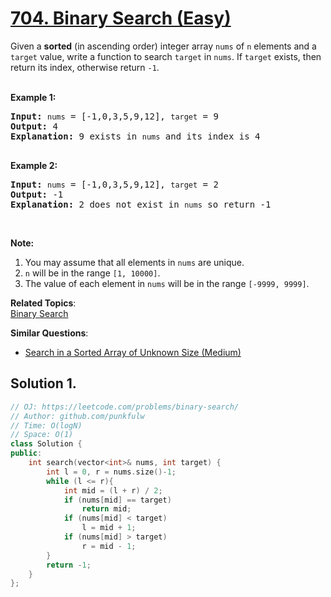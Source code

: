 # [704. Binary Search (Easy)](https://leetcode.com/problems/binary-search/)

<p>Given a <strong>sorted</strong> (in ascending order) integer array <code>nums</code> of <code>n</code> elements and a <code>target</code> value, write a function to search <code>target</code> in <code>nums</code>. If <code>target</code> exists, then return its index, otherwise return <code>-1</code>.</p>

<p><br>
<strong>Example 1:</strong></p>

<pre><strong>Input:</strong> <code>nums</code> = [-1,0,3,5,9,12], <code>target</code> = 9
<strong>Output:</strong> 4
<strong>Explanation:</strong> 9 exists in <code>nums</code> and its index is 4

</pre>

<p><strong>Example 2:</strong></p>

<pre><strong>Input:</strong> <code>nums</code> = [-1,0,3,5,9,12], <code>target</code> = 2
<strong>Output:</strong> -1
<strong>Explanation:</strong> 2 does not exist in <code>nums</code> so return -1
</pre>

<p>&nbsp;</p>

<p><strong>Note:</strong></p>

<ol>
	<li>You may assume that all elements in <code>nums</code> are unique.</li>
	<li><code>n</code> will be in the range <code>[1, 10000]</code>.</li>
	<li>The value of each element in <code>nums</code> will be in the range <code>[-9999, 9999]</code>.</li>
</ol>


**Related Topics**:  
[Binary Search](https://leetcode.com/tag/binary-search/)

**Similar Questions**:
* [Search in a Sorted Array of Unknown Size (Medium)](https://leetcode.com/problems/search-in-a-sorted-array-of-unknown-size/)

## Solution 1.

```cpp
// OJ: https://leetcode.com/problems/binary-search/
// Author: github.com/punkfulw
// Time: O(logN)
// Space: O(1)
class Solution {
public:
    int search(vector<int>& nums, int target) {
        int l = 0, r = nums.size()-1;
        while (l <= r){
            int mid = (l + r) / 2;
            if (nums[mid] == target)
                return mid;
            if (nums[mid] < target)
                l = mid + 1;
            if (nums[mid] > target)
                r = mid - 1;
        }
        return -1;
    }
};
```
